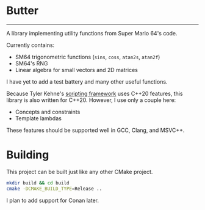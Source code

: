 # Butter
---

A library implementing utility functions from Super Mario 64's code.

Currently contains:
- SM64 trigonometric functions (`sins`, `coss`, `atan2s`, `atan2f`)
- SM64's RNG
- Linear algebra for small vectors and 2D matrices

I have yet to add a test battery and many other useful functions.

Because Tyler Kehne's [scripting framework](https://github.com/TylerKehne/sm64-tas-scripting) uses C++20 features, this library is also written for C++20. However, I use only a couple here:
- Concepts and constraints
- Template lambdas

These features should be supported well in GCC, Clang, and MSVC++.

# Building
This project can be built just like any other CMake project.
```sh
mkdir build && cd build
cmake -DCMAKE_BUILD_TYPE=Release ..
```

I plan to add support for Conan later.